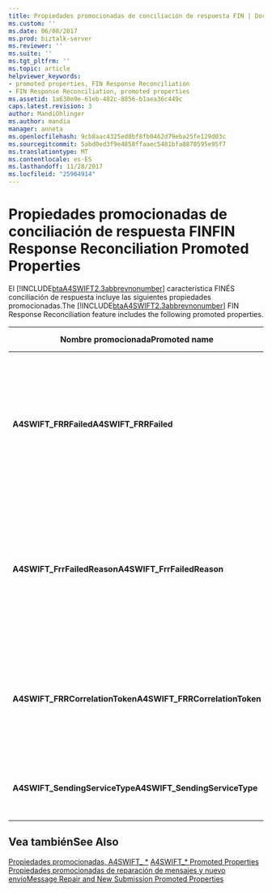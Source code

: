 ```yaml
---
title: Propiedades promocionadas de conciliación de respuesta FIN | Documentos de Microsoft
ms.custom: ''
ms.date: 06/08/2017
ms.prod: biztalk-server
ms.reviewer: ''
ms.suite: ''
ms.tgt_pltfrm: ''
ms.topic: article
helpviewer_keywords:
- promoted properties, FIN Response Reconciliation
- FIN Response Reconciliation, promoted properties
ms.assetid: 1a638e9e-61eb-482c-8856-b1aea36c449c
caps.latest.revision: 3
author: MandiOhlinger
ms.author: mandia
manager: anneta
ms.openlocfilehash: 9cb8aac4325ed0bf8fb0462d79eba25fe129d03c
ms.sourcegitcommit: 5abd0ed3f9e4858ffaaec5481bfa8878595e95f7
ms.translationtype: MT
ms.contentlocale: es-ES
ms.lasthandoff: 11/28/2017
ms.locfileid: "25964914"
---
```

# <a name="fin-response-reconciliation-promoted-properties"></a><span data-ttu-id="9290e-102">Propiedades promocionadas de conciliación de respuesta FIN</span><span class="sxs-lookup"><span data-stu-id="9290e-102">FIN Response Reconciliation Promoted Properties</span></span>
<span data-ttu-id="9290e-103">El [!INCLUDE[btaA4SWIFT2.3abbrevnonumber](../../includes/btaa4swift2-3abbrevnonumber-md.md)] característica FINÉS conciliación de respuesta incluye las siguientes propiedades promocionadas.</span><span class="sxs-lookup"><span data-stu-id="9290e-103">The [!INCLUDE[btaA4SWIFT2.3abbrevnonumber](../../includes/btaa4swift2-3abbrevnonumber-md.md)] FIN Response Reconciliation feature includes the following promoted properties.</span></span>  
  
|<span data-ttu-id="9290e-104">Nombre promocionada</span><span class="sxs-lookup"><span data-stu-id="9290e-104">Promoted name</span></span>|<span data-ttu-id="9290e-105">Description</span><span class="sxs-lookup"><span data-stu-id="9290e-105">Description</span></span>|<span data-ttu-id="9290e-106">Tipo de datos</span><span class="sxs-lookup"><span data-stu-id="9290e-106">Data type</span></span>|<span data-ttu-id="9290e-107">Intervalo de valores</span><span class="sxs-lookup"><span data-stu-id="9290e-107">Value range</span></span>|<span data-ttu-id="9290e-108">Ejemplo de uso</span><span class="sxs-lookup"><span data-stu-id="9290e-108">Usage example</span></span>|  
|-------------------|-----------------|---------------|-----------------|-------------------|  
|<span data-ttu-id="9290e-109">**A4SWIFT_FRRFailed**</span><span class="sxs-lookup"><span data-stu-id="9290e-109">**A4SWIFT_FRRFailed**</span></span>|<span data-ttu-id="9290e-110">Esta propiedad se promociona en un escenario negativo al enviar el mensaje principal.</span><span class="sxs-lookup"><span data-stu-id="9290e-110">This property is promoted in a negative scenario when sending out the main message.</span></span>|<span data-ttu-id="9290e-111">Boolean</span><span class="sxs-lookup"><span data-stu-id="9290e-111">Boolean</span></span>|<span data-ttu-id="9290e-112">True</span><span class="sxs-lookup"><span data-stu-id="9290e-112">True</span></span><br /><br /> <span data-ttu-id="9290e-113">False</span><span class="sxs-lookup"><span data-stu-id="9290e-113">False</span></span>|<span data-ttu-id="9290e-114">Se utiliza en la expresión de filtro de un puerto de envío FRR para enviar un mensaje con errores a un controlador personalizado.</span><span class="sxs-lookup"><span data-stu-id="9290e-114">Used in the filter expression of an FRR send port to send a failed message to a custom handler.</span></span>|  
|<span data-ttu-id="9290e-115">**A4SWIFT_FrrFailedReason**</span><span class="sxs-lookup"><span data-stu-id="9290e-115">**A4SWIFT_FrrFailedReason**</span></span>|<span data-ttu-id="9290e-116">Indica que el mensaje original no se procesó correctamente por AAS/SWIFT.</span><span class="sxs-lookup"><span data-stu-id="9290e-116">Indicates that the original message was not successfully processed by SAA/SWIFT.</span></span>|<span data-ttu-id="9290e-117">String</span><span class="sxs-lookup"><span data-stu-id="9290e-117">String</span></span>|<span data-ttu-id="9290e-118">-   \<NAKErrorCode\></span><span class="sxs-lookup"><span data-stu-id="9290e-118">-   \<NAKErrorCode\></span></span><br /><span data-ttu-id="9290e-119">-Tiempo de espera agotado</span><span class="sxs-lookup"><span data-stu-id="9290e-119">-   TimedOut</span></span><br /><span data-ttu-id="9290e-120">-TransportError</span><span class="sxs-lookup"><span data-stu-id="9290e-120">-   TransportError</span></span><br /><span data-ttu-id="9290e-121">-Delayed_NAK</span><span class="sxs-lookup"><span data-stu-id="9290e-121">-   Delayed_NAK</span></span><br /><span data-ttu-id="9290e-122">-AbortReceived</span><span class="sxs-lookup"><span data-stu-id="9290e-122">-   AbortReceived</span></span>|<span data-ttu-id="9290e-123">Se utiliza en la expresión de filtro de un puerto de envío FRR para enviar un mensaje con errores a un controlador personalizado.</span><span class="sxs-lookup"><span data-stu-id="9290e-123">Used in the filter expression of an FRR send port to send a failed message to a custom handler.</span></span>|  
|<span data-ttu-id="9290e-124">**A4SWIFT_FRRCorrelationToken**</span><span class="sxs-lookup"><span data-stu-id="9290e-124">**A4SWIFT_FRRCorrelationToken**</span></span>|<span data-ttu-id="9290e-125">Indica el token de correlación único de la salida MT*xxx* mensaje.</span><span class="sxs-lookup"><span data-stu-id="9290e-125">Indicates the unique correlation token of the outbound MT*xxx* message.</span></span>|<span data-ttu-id="9290e-126">String</span><span class="sxs-lookup"><span data-stu-id="9290e-126">String</span></span>|-|<span data-ttu-id="9290e-127">FRR compara esta propiedad en el **MQMD_CorrelID** propiedad de contexto de la respuesta FIN.</span><span class="sxs-lookup"><span data-stu-id="9290e-127">FRR compares this property to the **MQMD_CorrelID** context property of the FIN response.</span></span>|  
|<span data-ttu-id="9290e-128">**A4SWIFT_SendingServiceType**</span><span class="sxs-lookup"><span data-stu-id="9290e-128">**A4SWIFT_SendingServiceType**</span></span>|<span data-ttu-id="9290e-129">Indica que el servicio FRR que envía el mensaje.</span><span class="sxs-lookup"><span data-stu-id="9290e-129">Indicates the FRR service that sends the message.</span></span>|<span data-ttu-id="9290e-130">String</span><span class="sxs-lookup"><span data-stu-id="9290e-130">String</span></span>|<span data-ttu-id="9290e-131">A4SWIFT_FrrService</span><span class="sxs-lookup"><span data-stu-id="9290e-131">A4SWIFT_FrrService</span></span>|<span data-ttu-id="9290e-132">Promueve cuando **A4SWIFT_FRRFailed** está establecida en True.</span><span class="sxs-lookup"><span data-stu-id="9290e-132">Promoted when **A4SWIFT_FRRFailed** is set to True.</span></span>|  
  
## <a name="see-also"></a><span data-ttu-id="9290e-133">Vea también</span><span class="sxs-lookup"><span data-stu-id="9290e-133">See Also</span></span>  
 <span data-ttu-id="9290e-134">[Propiedades promocionadas, A4SWIFT_ \*](../../adapters-and-accelerators/accelerator-swift/a4swift-promoted-properties.md) </span><span class="sxs-lookup"><span data-stu-id="9290e-134">[A4SWIFT_\* Promoted Properties](../../adapters-and-accelerators/accelerator-swift/a4swift-promoted-properties.md) </span></span>  
 [<span data-ttu-id="9290e-135">Propiedades promocionadas de reparación de mensajes y nuevo envío</span><span class="sxs-lookup"><span data-stu-id="9290e-135">Message Repair and New Submission Promoted Properties</span></span>](../../adapters-and-accelerators/accelerator-swift/message-repair-and-new-submission-promoted-properties.md)